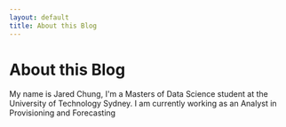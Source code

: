 ```yaml
---
layout: default
title: About this Blog
---
```


<div class="post">
	<h1 class="pageTitle">About this Blog</h1>
	<p class="intro">My name is Jared Chung, I'm a Masters of Data Science student at the University of Technology Sydney. I am currently working as an Analyst in Provisioning and Forecasting </p>
	<p class =">Long Haul was created in honor of all the hard working touring bicycles that have traversed the globe time and time again. Take it for a spin.</p>
	

</div>

